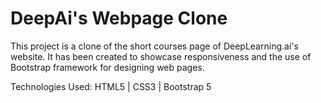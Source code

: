 # DeepAi's Webpage Clone

This project is a clone of the short courses page of DeepLearning.ai's website. It has been created to showcase responsiveness and the use of Bootstrap framework for designing web pages.

Technologies Used:
HTML5 |
CSS3 |
Bootstrap 5
